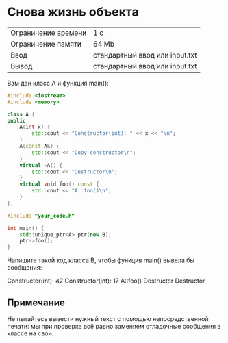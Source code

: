 # Снова жизнь объекта

<table>
 <tr>
    <td>Ограничение времени</td>
    <td>1 c</td>
 </tr>
 <tr>
    <td>Ограничение памяти</td>
    <td>64 Mb</td>
 </tr>
  <tr>
    <td>Ввод</td>
    <td>стандартный ввод или input.txt</td>
 </tr>
  <tr>
    <td>Вывод</td>
    <td>стандартный ввод или input.txt</td>
 </tr>
</table>

Вам дан класс A и функция main():

```cpp
#include <iostream>
#include <memory>

class A {
public:
    A(int x) {
        std::cout << "Constructor(int): " << x << "\n";
    }
    A(const A&) {
        std::cout << "Copy constructor\n";
    }
    virtual ~A() {
        std::cout << "Destructor\n";
    }
    virtual void foo() const {
        std::cout << "A::foo()\n";
    }
};

#include "your_code.h"

int main() {
    std::unique_ptr<A> ptr(new B);
    ptr->foo();
}
```

Напишите такой код класса B, чтобы функция main() вывела бы сообщения:

Constructor(int): 42
Constructor(int): 17
A::foo()
Destructor
Destructor

## Примечание
Не пытайтесь вывести нужный текст с помощью непосредственной печати: мы при проверке всё равно заменяем отладочные сообщения в классе на свои.
